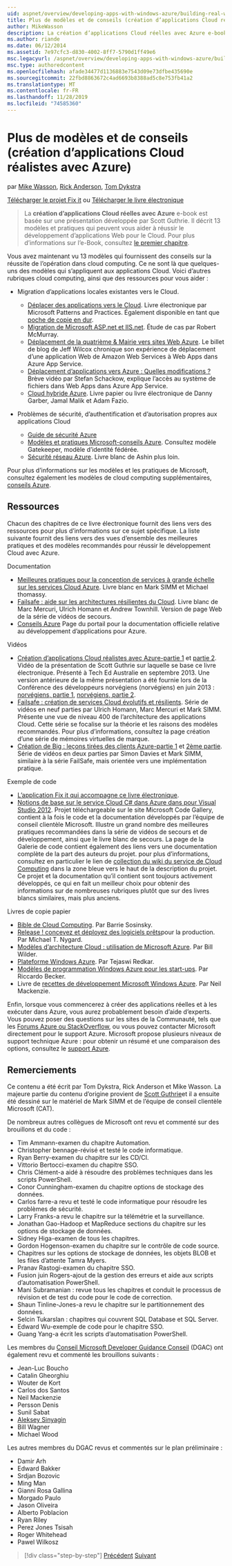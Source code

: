 ```yaml
---
uid: aspnet/overview/developing-apps-with-windows-azure/building-real-world-cloud-apps-with-windows-azure/more-patterns-and-guidance
title: Plus de modèles et de conseils (création d’applications Cloud réalistes avec Azure) | Microsoft Docs
author: MikeWasson
description: La création d’applications Cloud réelles avec Azure e-book est basée sur une présentation développée par Scott Guthrie. Il décrit 13 modèles et pratiques qui peuvent le faire...
ms.author: riande
ms.date: 06/12/2014
ms.assetid: 7e97cfc3-d830-4002-8ff7-5790d1ff49e6
msc.legacyurl: /aspnet/overview/developing-apps-with-windows-azure/building-real-world-cloud-apps-with-windows-azure/more-patterns-and-guidance
msc.type: authoredcontent
ms.openlocfilehash: afade34477d1136883e7543d09e73dfbe435690e
ms.sourcegitcommit: 22fbd8863672c4ad6693b8388ad5c8e753fb41a2
ms.translationtype: MT
ms.contentlocale: fr-FR
ms.lasthandoff: 11/28/2019
ms.locfileid: "74585360"
---
```

# <a name="more-patterns-and-guidance-building-real-world-cloud-apps-with-azure"></a>Plus de modèles et de conseils (création d’applications Cloud réalistes avec Azure)

par [Mike Wasson](https://github.com/MikeWasson), [Rick Anderson]((https://twitter.com/RickAndMSFT)), [Tom Dykstra](https://github.com/tdykstra)

[Télécharger le projet Fix it](https://code.msdn.microsoft.com/Fix-It-app-for-Building-cdd80df4) ou [Télécharger le livre électronique](https://blogs.msdn.com/b/microsoft_press/archive/2014/07/23/free-ebook-building-cloud-apps-with-microsoft-azure.aspx)

> La **création d’applications Cloud réelles avec Azure** e-book est basée sur une présentation développée par Scott Guthrie. Il décrit 13 modèles et pratiques qui peuvent vous aider à réussir le développement d’applications Web pour le Cloud. Pour plus d’informations sur l’e-Book, consultez [le premier chapitre](introduction.md).

Vous avez maintenant vu 13 modèles qui fournissent des conseils sur la réussite de l’opération dans cloud computing. Ce ne sont là que quelques-uns des modèles qui s’appliquent aux applications Cloud. Voici d’autres rubriques cloud computing, ainsi que des ressources pour vous aider :

- Migration d’applications locales existantes vers le Cloud. 

    - [Déplacer des applications vers le Cloud](https://msdn.microsoft.com/library/ff728592.aspx). Livre électronique par Microsoft Patterns and Practices. Également disponible en tant que [poche de copie en dur](https://www.amazon.com/dp/1621140202).
    - [Migration de Microsoft ASP.net et IIS.net](https://go.microsoft.com/fwlink/?LinkId=400656). Étude de cas par Robert McMurray.
    - [Déplacement de la quatrième &amp; Mairie vers sites Web Azure](http://www.jeff.wilcox.name/2013/04/4thandmayor-azure-websites/). Le billet de blog de Jeff Wilcox chronique son expérience de déplacement d’une application Web de Amazon Web Services à Web Apps dans Azure App Service.
    - [Déplacement d’applications vers Azure : Quelles modifications ?](https://azure.microsoft.com/documentation/videos/web-sites-internals-and-the-file-system/) Brève vidéo par Stefan Schackow, explique l’accès au système de fichiers dans Web Apps dans Azure App Service.
    - [Cloud hybride Azure](https://www.amazon.com/dp/B00EOP4UQW). Livre papier ou livre électronique de Danny Garber, Jamal Malik et Adam Fazio.
- Problèmes de sécurité, d’authentification et d’autorisation propres aux applications Cloud

    - [Guide de sécurité Azure](https://azure.microsoft.com/blog/2014/02/10/best-practices-windows-azure-websites-waws/)
    - [Modèles et pratiques Microsoft-conseils Azure](https://msdn.microsoft.com/library/dn568099.aspx). Consultez modèle Gatekeeper, modèle d’identité fédérée.
    - [Sécurité réseau Azure](https://download.microsoft.com/download/4/3/9/43902EC9-410E-4875-8800-0788BE146A3D/Windows%20Azure%20Network%20Security%20Whitepaper%20-%20FINAL.docx). Livre blanc de Ashin plus loin.

Pour plus d’informations sur les modèles et les pratiques de Microsoft, consultez également les modèles de cloud computing supplémentaires, [conseils Azure](https://msdn.microsoft.com/library/dn568099.aspx).

<a id="resources"></a>
## <a name="resources"></a>Ressources

Chacun des chapitres de ce livre électronique fournit des liens vers des ressources pour plus d’informations sur ce sujet spécifique. La liste suivante fournit des liens vers des vues d’ensemble des meilleures pratiques et des modèles recommandés pour réussir le développement Cloud avec Azure.

Documentation

- [Meilleures pratiques pour la conception de services à grande échelle sur les services Cloud Azure](https://msdn.microsoft.com/library/windowsazure/jj717232.aspx). Livre blanc en Mark SIMM et Michael thomassy.
- [Failsafe : aide sur les architectures résilientes du Cloud](https://msdn.microsoft.com/library/windowsazure/jj853352.aspx). Livre blanc de Marc Mercuri, Ulrich Homann et Andrew Townhill. Version de page Web de la série de vidéos de secours.
- [Conseils Azure](https://azure.microsoft.com/develop/net/guidance/) Page du portail pour la documentation officielle relative au développement d’applications pour Azure.

Vidéos

- [Création d’applications Cloud réalistes avec Azure-partie 1](https://channel9.msdn.com/Events/TechEd/Australia/2013/AZR324) et [partie 2](https://channel9.msdn.com/Events/TechEd/Australia/2013/AZR325). Vidéo de la présentation de Scott Guthrie sur laquelle se base ce livre électronique. Présenté à Tech Ed Australie en septembre 2013. Une version antérieure de la même présentation a été fournie lors de la Conférence des développeurs norvégiens (norvégiens) en juin 2013 : [norvégiens, partie 1](http://vimeo.com/68215538), [norvégiens, partie 2](http://vimeo.com/68215602).
- [Failsafe : création de services Cloud évolutifs et résilients](https://channel9.msdn.com/Series/FailSafe). Série de vidéos en neuf parties par Ulrich Homann, Marc Mercuri et Mark SIMM. Présente une vue de niveau 400 de l’architecture des applications Cloud. Cette série se focalise sur la théorie et les raisons des modèles recommandés. Pour plus d’informations, consultez la page création d’une série de mémoires virtuelles de marque.
- [Création de Big : leçons tirées des clients Azure-partie 1](https://channel9.msdn.com/Events/Build/2012/3-029) et [2ème partie](https://channel9.msdn.com/Events/Build/2012/3-030). Série de vidéos en deux parties par Simon Davies et Mark SIMM, similaire à la série FailSafe, mais orientée vers une implémentation pratique.

Exemple de code

- [L’application Fix it qui accompagne ce livre électronique](https://code.msdn.microsoft.com/Fix-It-app-for-Building-cdd80df4?cdn_id=2013-12-03-002).
- [Notions de base sur le service Cloud C# dans Azure dans pour Visual Studio 2012](https://aka.ms/csf). Projet téléchargeable sur le site Microsoft Code Gallery, contient à la fois le code et la documentation développés par l’équipe de conseil clientèle Microsoft. Illustre un grand nombre des meilleures pratiques recommandées dans la série de vidéos de secours et de développement, ainsi que le livre blanc de secours. La page de la Galerie de code contient également des liens vers une documentation complète de la part des auteurs du projet. pour plus d’informations, consultez en particulier le lien de [collection du wiki du service de Cloud Computing](https://social.technet.microsoft.com/wiki/contents/articles/17987.cloud-service-fundamentals.aspx) dans la zone bleue vers le haut de la description du projet. Ce projet et la documentation qu’il contient sont toujours activement développés, ce qui en fait un meilleur choix pour obtenir des informations sur de nombreuses rubriques plutôt que sur des livres blancs similaires, mais plus anciens.

Livres de copie papier

- [Bible de Cloud Computing](https://www.amazon.com/dp/0470903562). Par Barrie Sosinsky.
- [Release ! concevez et déployez des logiciels prêts](https://www.amazon.com/Release-It-Production-Ready-Pragmatic-Programmers/dp/0978739213)pour la production. Par Michael T. Nygard.
- [Modèles d’architecture Cloud : utilisation de Microsoft Azure](http://shop.oreilly.com/product/0636920023777.do). Par Bill Wilder.
- [Plateforme Windows Azure](https://www.amazon.com/dp/1430235632). Par Tejaswi Redkar.
- [Modèles de programmation Windows Azure pour les start-ups](https://www.amazon.com/dp/1849685606). Par Riccardo Becker.
- Livre de [recettes de développement Microsoft Windows Azure](https://www.amazon.com/dp/1849682224). Par Neil Mackenzie.

Enfin, lorsque vous commencerez à créer des applications réelles et à les exécuter dans Azure, vous aurez probablement besoin d’aide d’experts. Vous pouvez poser des questions sur les sites de la Communauté, tels que les [Forums Azure ou StackOverflow](https://azure.microsoft.com/support/forums/), ou vous pouvez contacter Microsoft directement pour le support Azure. Microsoft propose plusieurs niveaux de support technique Azure : pour obtenir un résumé et une comparaison des options, consultez le [support Azure](https://azure.microsoft.com/support/plans/).

<a id="acknowledgments"></a>
## <a name="acknowledgments"></a>Remerciements

Ce contenu a été écrit par Tom Dykstra, Rick Anderson et Mike Wasson. La majeure partie du contenu d’origine provient de [Scott Guthrie](https://weblogs.asp.net/scottgu/)et il a ensuite été dessiné sur le matériel de Mark SIMM et de l’équipe de conseil clientèle Microsoft (CAT).

De nombreux autres collègues de Microsoft ont revu et commenté sur des brouillons et du code :

- Tim Ammann-examen du chapitre Automation.
- Christopher bennage-révisé et testé le code informatique.
- Ryan Berry-examen du chapitre sur les CD/CI.
- Vittorio Bertocci-examen du chapitre SSO.
- Chris Clément-a aidé à résoudre des problèmes techniques dans les scripts PowerShell.
- Conor Cunningham-examen du chapitre options de stockage des données.
- Carlos farre-a revu et testé le code informatique pour résoudre les problèmes de sécurité.
- Larry Franks-a revu le chapitre sur la télémétrie et la surveillance.
- Jonathan Gao-Hadoop et MapReduce sections du chapitre sur les options de stockage de données.
- Sidney Higa-examen de tous les chapitres.
- Gordon Hogenson-examen du chapitre sur le contrôle de code source.
- Chapitres sur les options de stockage de données, les objets BLOB et les files d’attente Tamra Myers.
- Pranav Rastogi-examen du chapitre SSO.
- Fusion juin Rogers-ajout de la gestion des erreurs et aide aux scripts d’automatisation PowerShell.
- Mani Subramanian : revue tous les chapitres et conduit le processus de révision et de test du code pour le code de correction.
- Shaun Tinline-Jones-a revu le chapitre sur le partitionnement des données.
- Selcin Tukarslan : chapitres qui couvrent SQL Database et SQL Server.
- Edward Wu-exemple de code pour le chapitre SSO.
- Guang Yang-a écrit les scripts d’automatisation PowerShell.

Les membres du [Conseil Microsoft Developer Guidance Conseil](https://aka.ms/DGAC) (DGAC) ont également revu et commenté les brouillons suivants :

- Jean-Luc Boucho
- Catalin Gheorghiu
- Wouter de Kort
- Carlos dos Santos
- Neil Mackenzie
- Persson Denis
- Sunil Sabat
- [Aleksey Sinyagin](http://www.linkedin.com/in/sinyagin)
- Bill Wagner
- Michael Wood

Les autres membres du DGAC revus et commentés sur le plan préliminaire :

- Damir Arh
- Edward Bakker
- Srdjan Bozovic
- Ming Man
- Gianni Rosa Gallina
- Morgado Paulo
- Jason Oliveira
- Alberto Poblacion
- Ryan Riley
- Perez Jones Tsisah
- Roger Whitehead
- Pawel Wilkosz

> [!div class="step-by-step"]
> [Précédent](queue-centric-work-pattern.md)
> [Suivant](the-fix-it-sample-application.md)
